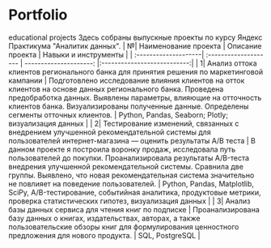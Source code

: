 # Portfolio
educational projects
Здесь собраны выпускные проекты по курсу Яндекс Практикума "Аналитик данных".
| №| Наименование проекта | Описание проекта | Навыки и инструменты |
| :--------------------| :-------------------- | ---------------------: |:---------------------------:|
| 1| Анализ оттока клиентов регионального банка для принятия решения по маркетинговой кампании | Подготовлено исследование влияния клиентов на отток клиентов на основе данных регионального банка. Проведена предобработка данных. Выявлены параметры, влияющие на отточность клиентов банка. Визуализированы полученные данные. Определены сегменты отточных клиентов. | Python, Pandas, Seaborn; Plotly; визуализация данных |
| 2| Тестирование изменений, связанных с внедрением улучшенной рекомендательной системы для пользователей интернет-магазина — оценить результаты A/B теста | В данном проекте я построила воронку продаж, исследовала путь пользователей до покупки. Проанализировала результаты A/B-теста внедрения улучшенной рекомендательной системы. Сравнила две группы. Выявлено, что новая рекомендательная система значительно не повлияет на поведение пользователей. | Python, Pandas, Matplotlib, SciPy, A/B-тестирование, событийная аналитика, продуктовые метрики, проверка статистических гипотез, визуализация данных |
| 3| Анализ базы данных сервиса для чтения книг по подписке | Проанализирована базу данных о книгах, издательствах, авторах, а также пользовательские обзоры книг для формулирования ценностного предложения для нового продукта. | SQL, PostgreSQL |

